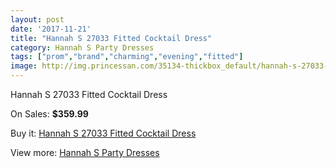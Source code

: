 ```yaml
---
layout: post
date: '2017-11-21'
title: "Hannah S 27033 Fitted Cocktail Dress"
category: Hannah S Party Dresses
tags: ["prom","brand","charming","evening","fitted"]
image: http://img.princessan.com/35134-thickbox_default/hannah-s-27033-fitted-cocktail-dress.jpg
---
```

Hannah S 27033 Fitted Cocktail Dress

On Sales: **$359.99**
<a href="https://www.princessan.com/en/16447-hannah-s-27033-fitted-cocktail-dress.html"><amp-img layout="responsive" width="600" height="600" src="//img.princessan.com/35134-thickbox_default/hannah-s-27033-fitted-cocktail-dress.jpg" alt="Hannah S 27033 Fitted Cocktail Dress 0" /></a>
<a href="https://www.princessan.com/en/16447-hannah-s-27033-fitted-cocktail-dress.html"><amp-img layout="responsive" width="600" height="600" src="//img.princessan.com/35138-thickbox_default/hannah-s-27033-fitted-cocktail-dress.jpg" alt="Hannah S 27033 Fitted Cocktail Dress 1" /></a>
<a href="https://www.princessan.com/en/16447-hannah-s-27033-fitted-cocktail-dress.html"><amp-img layout="responsive" width="600" height="600" src="//img.princessan.com/35137-thickbox_default/hannah-s-27033-fitted-cocktail-dress.jpg" alt="Hannah S 27033 Fitted Cocktail Dress 2" /></a>
<a href="https://www.princessan.com/en/16447-hannah-s-27033-fitted-cocktail-dress.html"><amp-img layout="responsive" width="600" height="600" src="//img.princessan.com/35136-thickbox_default/hannah-s-27033-fitted-cocktail-dress.jpg" alt="Hannah S 27033 Fitted Cocktail Dress 3" /></a>
<a href="https://www.princessan.com/en/16447-hannah-s-27033-fitted-cocktail-dress.html"><amp-img layout="responsive" width="600" height="600" src="//img.princessan.com/35135-thickbox_default/hannah-s-27033-fitted-cocktail-dress.jpg" alt="Hannah S 27033 Fitted Cocktail Dress 4" /></a>

Buy it: [Hannah S 27033 Fitted Cocktail Dress](https://www.princessan.com/en/16447-hannah-s-27033-fitted-cocktail-dress.html "Hannah S 27033 Fitted Cocktail Dress")

View more: [Hannah S Party Dresses](https://www.princessan.com/en/137- "Hannah S Party Dresses")